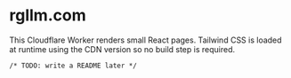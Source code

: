 # rgllm.com

This Cloudflare Worker renders small React pages. Tailwind CSS is loaded at
runtime using the CDN version so no build step is required.

```diff
/* TODO: write a README later */
```

